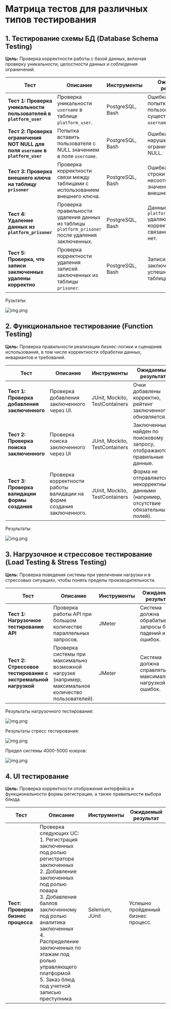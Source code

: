 # Матрица тестов для различных типов тестирования

## 1. Тестирование схемы БД (Database Schema Testing)

**Цель:** Проверка корректности работы с базой данных, включая проверку уникальности, целостности данных и соблюдения
ограничений.

| **Тест**                                                                        | **Описание**                                                                                     | **Инструменты**  | **Ожидаемый результат**                                                           | **Исходники**                                                                                                    |
|---------------------------------------------------------------------------------|--------------------------------------------------------------------------------------------------|------------------|-----------------------------------------------------------------------------------|------------------------------------------------------------------------------------------------------------------|
| **Тест 1: Проверка уникальности пользователей в `platform_user`**               | Проверка уникальности `username` в таблице `platform_user`.                                      | PostgreSQL, Bash | Ошибка при попытке вставить пользователя с уже существующим `username`.           | [sql скрипт](https://github.com/dianainya/Software-engineering-methodology/tree/main/test/sql-scripts/test1.sql) |
| **Тест 2: Проверка ограничения NOT NULL для поля `username` в `platform_user`** | Попытка вставить пользователя с NULL значением в поле `username`.                                | PostgreSQL, Bash | Ошибка из-за нарушения ограничения NOT NULL.                                      | [sql скрипт](https://github.com/dianainya/Software-engineering-methodology/tree/main/test/sql-scripts/test2.sql) |
| **Тест 3: Проверка внешнего ключа на таблицу `prisoner`**                       | Проверка корректности связи между таблицами с использованием внешнего ключа.                     | PostgreSQL, Bash | Ошибка при вставке строки с несоответствующим значением внешнего ключа.           | [sql скрипт](https://github.com/dianainya/Software-engineering-methodology/tree/main/test/sql-scripts/test3.sql) |
| **Тест 4: Удаление данных из `platform_prisoner`**                              | Проверка правильности удаления данных из таблицы `platform_prisoner` после удаления заключенных. | PostgreSQL, Bash | Данные из таблицы `platform_prisoner` удаляются корректно, связанных записей нет. | [sql скрипт](https://github.com/dianainya/Software-engineering-methodology/tree/main/test/sql-scripts/test4.sql) |
| **Тест 5: Проверка, что записи заключенных удалены корректно**                  | Проверка корректности удаления записей заключенных из таблицы `prisoner`.                        | PostgreSQL, Bash | Записи заключенных успешно удалены из таблицы `prisoner`.                         | [sql скрипт](https://github.com/dianainya/Software-engineering-methodology/tree/main/test/sql-scripts/test5.sql) |

Рузьтаты:

![img.png](resources/res_db.png)

## 2. Функциональное тестирование (Function Testing)

**Цель:** Проверка правильности реализации бизнес-логики и сценариев использования, в том числе корректности обработки
данных, инвариантов и требований.

| **Тест**                                      | **Описание**                                                           | **Инструменты**                | **Ожидаемый результат**                                                                  | **Исходники**                                                                                                                                   |
|-----------------------------------------------|------------------------------------------------------------------------|--------------------------------|------------------------------------------------------------------------------------------|-------------------------------------------------------------------------------------------------------------------------------------------------|
| **Тест 1: Проверка добавления заключенного**  | Проверка добавления заключенного через UI.                             | JUnit, Mockito, TestContainers | Очки добавлены корректно, рейтинг заключенного обновляется.                              | [Тест](https://github.com/dianainya/platform-backend/blob/main/src/test/java/test/sadiva/mpi/platformbackend/rest/BarsControllerTest.java#L76)  |
| **Тест 2: Проверка поиска заключенного**      | Проверка поиска заключенного через UI                                  | JUnit, Mockito, TestContainers | Заключенный найден по поисковому запросу, отображаются правильные данные.                | [Тест](https://github.com/dianainya/platform-backend/blob/main/src/test/java/test/sadiva/mpi/platformbackend/rest/BarsControllerTest.java#L100) |
| **Тест 3: Проверка валидации формы создания** | Проверка корректности работы валидации на форме создания заключенного. | JUnit, Mockito, TestContainers | Форма не отправляется с некорректными данными (например, отсутствие обязательных полей). | [Тест](https://github.com/dianainya/platform-backend/blob/main/src/test/java/test/sadiva/mpi/platformbackend/rest/BarsControllerTest.java#L120) |

Результаты:

![img.png](resources/res_intr.png)

## 3. Нагрузочное и стрессовое тестирование (Load Testing & Stress Testing)

**Цель:** Проверка поведения системы при увеличении нагрузки и в стрессовых ситуациях, чтобы понять пределы
производительности.

| **Тест**                                                      | **Описание**                                                                                           | **Инструменты** | **Ожидаемый результат**                                         | **Пример конфигурации**                                                                                                    |
|---------------------------------------------------------------|--------------------------------------------------------------------------------------------------------|-----------------|-----------------------------------------------------------------|----------------------------------------------------------------------------------------------------------------------------|
| **Тест 1: Нагрузочное тестирование API**                      | Проверка работы API при большом количестве параллельных запросов.                                      | JMeter          | Система должна обрабатывать запросы без падений и ошибок.       | [Конфигурация с нагрузкой](https://github.com/dianainya/Software-engineering-methodology/tree/main/test/jmx)               |
| **Тест 2: Стрессовое тестирование с экстремальной нагрузкой** | Проверка системы при максимально возможной нагрузке (например, максимальное количество пользователей). | JMeter          | Система должна справляться с максимальной нагрузкой без ошибок. | [Конфигурация с экстремальной нагрузкой](https://github.com/dianainya/Software-engineering-methodology/tree/main/test/jmx) |

Результаты нагрузочного тестирования:

![img.png](resources/img.png)

Результаты стресс тестирования: 

![img.png](resources/img1.png)

Предел системы 4000-5000 юзеров:

![img.png](resources/img3.png)

## 4. UI тестирование

**Цель:** Проверка корректности отображения интерфейса и функциональности формы регистрации, а также правильности выбора
блюда.

| **Тест**                           | **Описание**                                                                                                                                                                                                                                                                                                                                      | **Инструменты** | **Ожидаемый результат**            |
|------------------------------------|---------------------------------------------------------------------------------------------------------------------------------------------------------------------------------------------------------------------------------------------------------------------------------------------------------------------------------------------------|-----------------|------------------------------------|
| **Тест: Проверка бизнес процесса** | Проверка следующих UC: <br/>1. Регистрация заключенных под ролью регистратора заключенных<br/> 2. Добавление заключенных под ролью повара <br/>3. Добавление баллов заключенному под ролью аналитика заключенных <br/>4. Распределение заключенных по этажам под ролью управляющего платформой <br/>5. Заказ блюд под учетной записью преступника | Selenium, JUnit | Успешно пройденный бизнес процесс. | 


